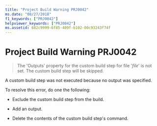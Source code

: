 ```yaml
---
title: "Project Build Warning PRJ0042"
ms.date: "08/27/2018"
f1_keywords: ["PRJ0042"]
helpviewer_keywords: ["PRJ0042"]
ms.assetid: 682c9999-6f85-409f-b102-00c93243f74f
---
```

# Project Build Warning PRJ0042

> The 'Outputs' property for the custom build step for file '*file*' is not set. The custom build step will be skipped.

A custom build step was not executed because no output was specified.

To resolve this error, do one the following:

- Exclude the custom build step from the build.

- Add an output.

- Delete the contents of the custom build step's command.
